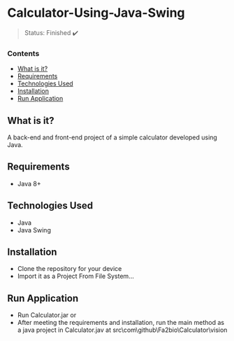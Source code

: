 <h1>Calculator-Using-Java-Swing</h1>

> Status: Finished ✔️

### Contents
  
* [What is it?](#what-is-it)
* [Requirements](#requirements)
* [Technologies Used](#technologies)
* [Installation](#installation)
* [Run Application](#run-application)

## <a name="what-is-it"></a>What is it?

A back-end and front-end project of a simple calculator developed using Java.

## <a name="requirements"></a>Requirements

- Java 8+

## <a name="technologies"></a>Technologies Used

- Java
- Java Swing

## <a name="installation"></a>Installation

- Clone the repository for your device
- Import it as a Project From File System...

## <a name="run-application"></a>Run Application

- Run Calculator.jar or
- After meeting the requirements and installation, run the main method as a java project in Calculator.jav at src\com\github\Fa2bio\Calculator\vision 
